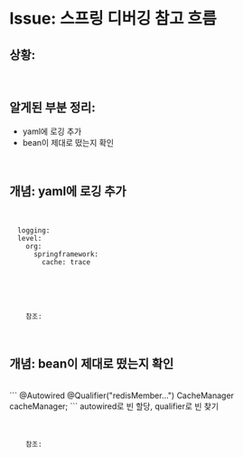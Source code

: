 <!--
author: Dailyscat
purpose: issue arrange
rules:
 (1) 헤더와 문단사이
    <br/>
    <br/>
 (2) 코드가 작성되는 부분은 >로 정리
 (3) 참조는 해당 내용 바로 아래
    <br/>
    <br/>
 (4) 명령어는 bold
 (5) 방안은 ## 안의 과정은 ###
-->

# Issue: 스프링 디버깅 참고 흐름

## 상황:

<br/>

## 알게된 부분 정리:

- yaml에 로깅 추가
- bean이 제대로 떴는지 확인

<br/>

## 개념: yaml에 로깅 추가

<br/>

```
  logging:
  level:
    org:
      springframework:
        cache: trace
```

<br/>
<br/>
<br/>

        참조:

<br/>

## 개념: bean이 제대로 떴는지 확인

<br/>
```
    @Autowired
    @Qualifier("redisMember...")
    CacheManager cacheManager;
```
autowired로 빈 할당, qualifier로 빈 찾기
<br/>
<br/>
<br/>

        참조:

<br/>
